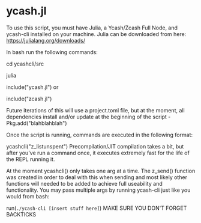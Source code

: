 # ycash.jl
To use this script, you must have Julia, a Ycash/Zcash Full Node, and ycash-cli installed on your machine.
Julia can be downloaded from here: https://julialang.org/downloads/


In bash run the following commands:

  cd ycashcli/src
  
  julia
  
  include("ycash.jl") or 
  
  include("zcash.jl")
  
Future iterations of this will use a project.toml file, but at the moment, all dependencies install and/or update at the beginning of the script
    -Pkg.add("blahblahblah")

Once the script is running, commands are executed in the following format:

ycashcli("z_listunspent")
Precompilation/JIT compilation takes a bit, but after you've run a command once, it executes extremely fast for the life of the REPL running it.


At the moment ycashcli() only takes one arg at a time. The z_send() function was created in order to deal with this when sending and most likely other functions will needed to be added to achieve full useability and functionality. You may pass multiple args by running ycash-cli just like you would from bash:

run(`./ycash-cli [insert stuff here]`) MAKE SURE YOU DON'T FORGET BACKTICKS
